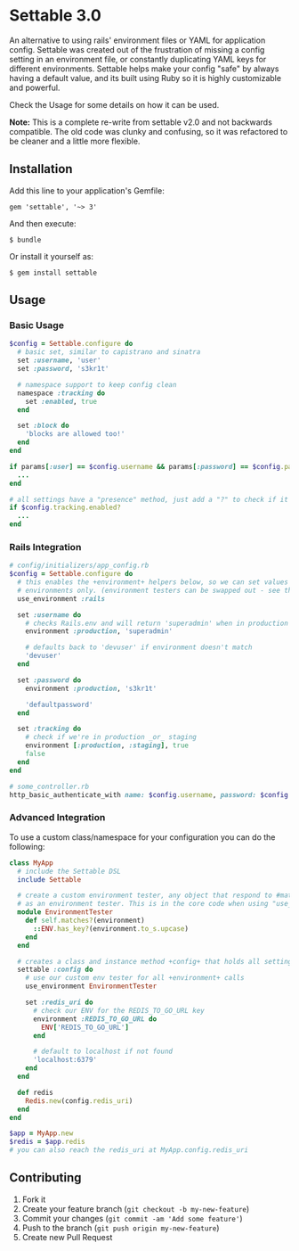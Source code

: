 # Settable 3.0

An alternative to using rails' environment files or YAML for application config. Settable was created out of the frustration of
missing a config setting in an environment file, or constantly duplicating YAML keys for different environments. Settable helps
make your config "safe" by always having a default value, and its built using Ruby so it is highly customizable and powerful.

Check the Usage for some details on how it can be used.

**Note:** This is a complete re-write from settable v2.0 and not backwards compatible. The old code was clunky and confusing, so
it was refactored to be cleaner and a little more flexible.


## Installation

Add this line to your application's Gemfile:

    gem 'settable', '~> 3'

And then execute:

    $ bundle

Or install it yourself as:

    $ gem install settable

## Usage

### Basic Usage

```ruby
$config = Settable.configure do
  # basic set, similar to capistrano and sinatra
  set :username, 'user'
  set :password, 's3kr1t'

  # namespace support to keep config clean
  namespace :tracking do
    set :enabled, true
  end

  set :block do
    'blocks are allowed too!'
  end
end

if params[:user] == $config.username && params[:password] == $config.password
  ...
end

# all settings have a "presence" method, just add a "?" to check if it has been set
if $config.tracking.enabled?
  ...
end
```

### Rails Integration

```ruby
# config/initializers/app_config.rb
$config = Settable.configure do
  # this enables the +environment+ helpers below, so we can set values in specific
  # environments only. (environment testers can be swapped out - see the advanced example)
  use_environment :rails

  set :username do
    # checks Rails.env and will return 'superadmin' when in production
    environment :production, 'superadmin'

    # defaults back to 'devuser' if environment doesn't match
    'devuser'
  end

  set :password do
    environment :production, 's3kr1t'

    'defaultpassword'
  end

  set :tracking do
    # check if we're in production _or_ staging
    environment [:production, :staging], true
    false
  end
end

# some_controller.rb
http_basic_authenticate_with name: $config.username, password: $config.password
```

### Advanced Integration

To use a custom class/namespace for your configuration you can do the following:

```ruby
class MyApp
  # include the Settable DSL
  include Settable

  # create a custom environment tester, any object that respond to #matches?(value) can be used
  # as an environment tester. This is in the core code when using "use_environment :env"
  module EnvironmentTester
    def self.matches?(environment)
      ::ENV.has_key?(environment.to_s.upcase)
    end
  end

  # creates a class and instance method +config+ that holds all settings
  settable :config do
    # use our custom env tester for all +environment+ calls
    use_environment EnvironmentTester

    set :redis_uri do
      # check our ENV for the REDIS_TO_GO_URL key
      environment :REDIS_TO_GO_URL do
        ENV['REDIS_TO_GO_URL']
      end

      # default to localhost if not found
      'localhost:6379'
    end
  end

  def redis
    Redis.new(config.redis_uri)
  end
end

$app = MyApp.new
$redis = $app.redis
# you can also reach the redis_uri at MyApp.config.redis_uri
```

## Contributing

1. Fork it
2. Create your feature branch (`git checkout -b my-new-feature`)
3. Commit your changes (`git commit -am 'Add some feature'`)
4. Push to the branch (`git push origin my-new-feature`)
5. Create new Pull Request
